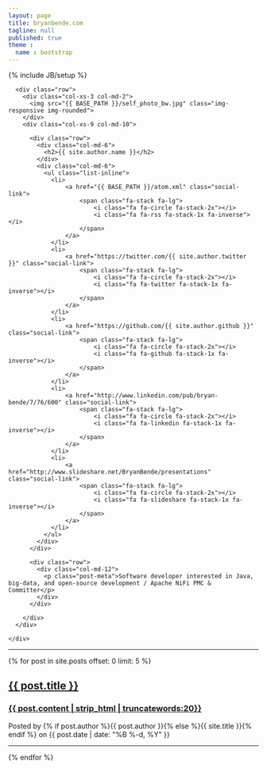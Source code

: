 ```yaml
---
layout: page
title: bryanbende.com
tagline: null
published: true
theme :
  name : bootstrap
---
```


{% include JB/setup %}

<div class="row">
  <div class="col-md-11">
    <div class="well">

      <div class="row">
        <div class="col-xs-3 col-md-2">
          <img src="{{ BASE_PATH }}/self_photo_bw.jpg" class="img-responsive img-rounded">
        </div>
        <div class="col-xs-9 col-md-10">

          <div class="row">
            <div class="col-md-6">
              <h2>{{ site.author.name }}</h2>
            </div>
            <div class="col-md-6">
              <ul class="list-inline">
                <li>
                    <a href="{{ BASE_PATH }}/atom.xml" class="social-link">
                        <span class="fa-stack fa-lg">
                            <i class="fa fa-circle fa-stack-2x"></i>
                            <i class="fa fa-rss fa-stack-1x fa-inverse"></i>
                        </span>
                    </a>
                </li>
                <li>
                    <a href="https://twitter.com/{{ site.author.twitter }}" class="social-link">
                        <span class="fa-stack fa-lg">
                            <i class="fa fa-circle fa-stack-2x"></i>
                            <i class="fa fa-twitter fa-stack-1x fa-inverse"></i>
                        </span>
                    </a>
                </li>
                <li>
                    <a href="https://github.com/{{ site.author.github }}" class="social-link">
                        <span class="fa-stack fa-lg">
                            <i class="fa fa-circle fa-stack-2x"></i>
                            <i class="fa fa-github fa-stack-1x fa-inverse"></i>
                        </span>
                    </a>
                </li>
                <li>
                    <a href="http://www.linkedin.com/pub/bryan-bende/7/76/600" class="social-link">
                        <span class="fa-stack fa-lg">
                            <i class="fa fa-circle fa-stack-2x"></i>
                            <i class="fa fa-linkedin fa-stack-1x fa-inverse"></i>
                        </span>
                    </a>
                </li>
                <li>
                    <a href="http://www.slideshare.net/BryanBende/presentations" class="social-link">
                        <span class="fa-stack fa-lg">
                            <i class="fa fa-circle fa-stack-2x"></i>
                            <i class="fa fa-slideshare fa-stack-1x fa-inverse"></i>
                        </span>
                    </a>
                </li>
              </ul>
            </div>
          </div>

          <div class="row">
            <div class="col-md-12">
              <p class="post-meta">Software developer interested in Java, big-data, and open-source development / Apache NiFi PMC & Committer</p>
            </div>
          </div>

        </div>
      </div>

    </div>
  </div>
</div>

<div class="row">
  <div class="col-md-11">
  <hr/>
  {% for post in site.posts offset: 0 limit: 5  %}
      <div class="post-preview">
        <a href="{{ post.url }}">
          <h2 class="post-title">{{ post.title }}</h2>
          <h3 class="post-subtitle">
              {{ post.content | strip_html | truncatewords:20}}
          </h3>
        </a>
        <p class="post-meta">Posted by {% if post.author %}{{ post.author }}{% else %}{{ site.title }}{% endif %} on {{ post.date | date: "%B %-d, %Y" }}</p>
      </div>
      <hr/>
   {% endfor %}
  </div>
</div>
